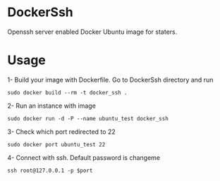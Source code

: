 DockerSsh
=========

Openssh server enabled Docker Ubuntu image for staters.

Usage
=========

1- Build your image with Dockerfile. Go to DockerSsh directory and run

    sudo docker build --rm -t docker_ssh .

2- Run an instance with image

    sudo docker run -d -P --name ubuntu_test docker_ssh

3- Check which port redirected to 22

    sudo docker port ubuntu_test 22 

4- Connect with ssh. Default password is changeme

    ssh root@127.0.0.1 -p $port